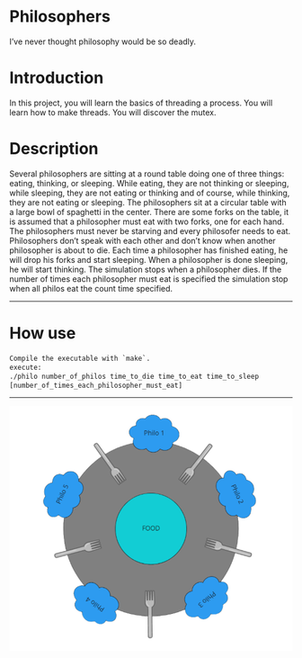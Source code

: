 # Philosophers
I’ve never thought philosophy would be so deadly.

# Introduction 
In this project, you will learn the basics of threading a process. You will
learn how to make threads. You will discover the mutex.

# Description
Several philosophers are sitting at a round table doing one of three things: eating, thinking, or sleeping. While eating, they are not thinking or sleeping, while sleeping, they are not eating or thinking and of course, while thinking, they are not eating or sleeping. The philosophers sit at a circular table with a large bowl of spaghetti in the center. There are some forks on the table, it is assumed that a philosopher must eat with two forks, one for each hand. The philosophers must never be starving and every philosofer needs to eat. Philosophers don’t speak with each other and don’t know when another philosopher is about to die. Each time a philosopher has finished eating, he will drop his forks and start sleeping. When a philosopher is done sleeping, he will start thinking. The simulation stops when a philosopher dies. If the number of times each philosopher must eat is specified the simulation stop when all philos eat the count time specified.

______
# How use

```
Compile the executable with `make`.
execute:
./philo number_of_philos time_to_die time_to_eat time_to_sleep [number_of_times_each_philosopher_must_eat]
```
______

![philo_dinner](dinner_philo.png)





